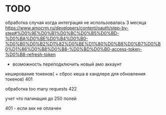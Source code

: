 # TODO


обработка случая когда интеграция не использовалась 3 месяца
https://www.amocrm.ru/developers/content/oauth/step-by-step#%D0%9E%D0%B1%D0%BC%D0%B5%D0%BD-%D0%BA%D0%BE%D0%B4%D0%B0-%D0%B0%D0%B2%D1%82%D0%BE%D1%80%D0%B8%D0%B7%D0%B0%D1%86%D0%B8%D0%B8-%D0%BD%D0%B0-access-token-%D0%B8-refresh-token

+ возможность переподключить новый амо аккаунт


кеширование токенов( + сброс кеша в хандлере для обновления токенов)   401


обработка too many requests                                            422


учет что пагинация до 250 полей


401 - если акк не оплачен
